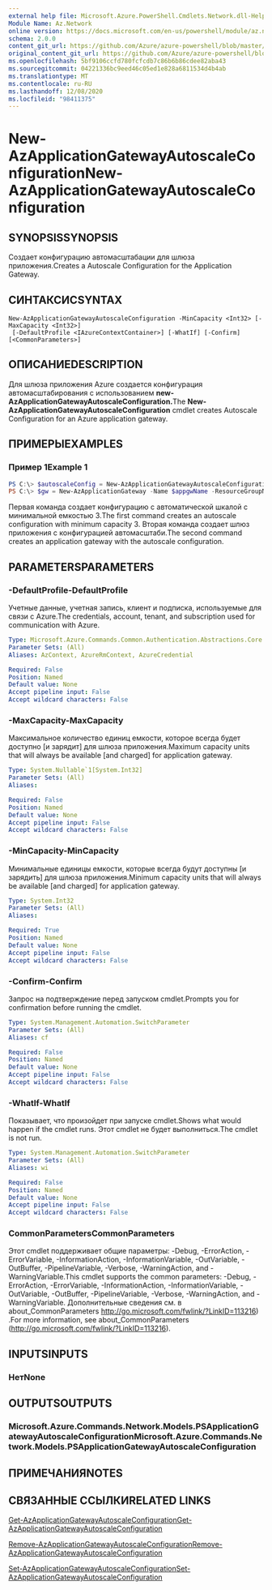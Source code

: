 ```yaml
---
external help file: Microsoft.Azure.PowerShell.Cmdlets.Network.dll-Help.xml
Module Name: Az.Network
online version: https://docs.microsoft.com/en-us/powershell/module/az.network/new-azapplicationgatewayautoscaleconfiguration
schema: 2.0.0
content_git_url: https://github.com/Azure/azure-powershell/blob/master/src/Network/Network/help/New-AzApplicationGatewayAutoscaleConfiguration.md
original_content_git_url: https://github.com/Azure/azure-powershell/blob/master/src/Network/Network/help/New-AzApplicationGatewayAutoscaleConfiguration.md
ms.openlocfilehash: 5bf9106ccfd780fcfcdb7c86b6b86cdee82aba43
ms.sourcegitcommit: 04221336bc9eed46c05ed1e828a6811534d4b4ab
ms.translationtype: MT
ms.contentlocale: ru-RU
ms.lasthandoff: 12/08/2020
ms.locfileid: "98411375"
---
```

# <span data-ttu-id="ae7fc-101">New-AzApplicationGatewayAutoscaleConfiguration</span><span class="sxs-lookup"><span data-stu-id="ae7fc-101">New-AzApplicationGatewayAutoscaleConfiguration</span></span>

## <span data-ttu-id="ae7fc-102">SYNOPSIS</span><span class="sxs-lookup"><span data-stu-id="ae7fc-102">SYNOPSIS</span></span>
<span data-ttu-id="ae7fc-103">Создает конфигурацию автомасштабации для шлюза приложения.</span><span class="sxs-lookup"><span data-stu-id="ae7fc-103">Creates a Autoscale Configuration for the Application Gateway.</span></span>

## <span data-ttu-id="ae7fc-104">СИНТАКСИС</span><span class="sxs-lookup"><span data-stu-id="ae7fc-104">SYNTAX</span></span>

```
New-AzApplicationGatewayAutoscaleConfiguration -MinCapacity <Int32> [-MaxCapacity <Int32>]
 [-DefaultProfile <IAzureContextContainer>] [-WhatIf] [-Confirm] [<CommonParameters>]
```

## <span data-ttu-id="ae7fc-105">ОПИСАНИЕ</span><span class="sxs-lookup"><span data-stu-id="ae7fc-105">DESCRIPTION</span></span>
<span data-ttu-id="ae7fc-106">Для шлюза приложения Azure создается конфигурация автомасштабирования с использованием **new-AzApplicationGatewayAutoscaleConfiguration.**</span><span class="sxs-lookup"><span data-stu-id="ae7fc-106">The **New-AzApplicationGatewayAutoscaleConfiguration** cmdlet creates Autoscale Configuration for an Azure application gateway.</span></span>

## <span data-ttu-id="ae7fc-107">ПРИМЕРЫ</span><span class="sxs-lookup"><span data-stu-id="ae7fc-107">EXAMPLES</span></span>

### <span data-ttu-id="ae7fc-108">Пример 1</span><span class="sxs-lookup"><span data-stu-id="ae7fc-108">Example 1</span></span>
```powershell
PS C:\> $autoscaleConfig = New-AzApplicationGatewayAutoscaleConfiguration -MinCapacity 3
PS C:\> $gw = New-AzApplicationGateway -Name $appgwName -ResourceGroupName $rgname ..  -AutoscaleConfiguration $autoscaleConfig
```

<span data-ttu-id="ae7fc-109">Первая команда создает конфигурацию с автоматической шкалой с минимальной емкостью 3.</span><span class="sxs-lookup"><span data-stu-id="ae7fc-109">The first command creates an autoscale configuration with minimum capacity 3.</span></span>
<span data-ttu-id="ae7fc-110">Вторая команда создает шлюз приложения с конфигурацией автомасштаби.</span><span class="sxs-lookup"><span data-stu-id="ae7fc-110">The second command creates an application gateway with the autoscale configuration.</span></span>

## <span data-ttu-id="ae7fc-111">PARAMETERS</span><span class="sxs-lookup"><span data-stu-id="ae7fc-111">PARAMETERS</span></span>

### <span data-ttu-id="ae7fc-112">-DefaultProfile</span><span class="sxs-lookup"><span data-stu-id="ae7fc-112">-DefaultProfile</span></span>
<span data-ttu-id="ae7fc-113">Учетные данные, учетная запись, клиент и подписка, используемые для связи с Azure.</span><span class="sxs-lookup"><span data-stu-id="ae7fc-113">The credentials, account, tenant, and subscription used for communication with Azure.</span></span>

```yaml
Type: Microsoft.Azure.Commands.Common.Authentication.Abstractions.Core.IAzureContextContainer
Parameter Sets: (All)
Aliases: AzContext, AzureRmContext, AzureCredential

Required: False
Position: Named
Default value: None
Accept pipeline input: False
Accept wildcard characters: False
```

### <span data-ttu-id="ae7fc-114">-MaxCapacity</span><span class="sxs-lookup"><span data-stu-id="ae7fc-114">-MaxCapacity</span></span>
<span data-ttu-id="ae7fc-115">Максимальное количество единиц емкости, которое всегда будет доступно [и зарядит] для шлюза приложения.</span><span class="sxs-lookup"><span data-stu-id="ae7fc-115">Maximum capacity units that will always be available [and charged] for application gateway.</span></span>

```yaml
Type: System.Nullable`1[System.Int32]
Parameter Sets: (All)
Aliases:

Required: False
Position: Named
Default value: None
Accept pipeline input: False
Accept wildcard characters: False
```

### <span data-ttu-id="ae7fc-116">-MinCapacity</span><span class="sxs-lookup"><span data-stu-id="ae7fc-116">-MinCapacity</span></span>
<span data-ttu-id="ae7fc-117">Минимальные единицы емкости, которые всегда будут доступны [и зарядить] для шлюза приложения.</span><span class="sxs-lookup"><span data-stu-id="ae7fc-117">Minimum capacity units that will always be available [and charged] for application gateway.</span></span> 

```yaml
Type: System.Int32
Parameter Sets: (All)
Aliases:

Required: True
Position: Named
Default value: None
Accept pipeline input: False
Accept wildcard characters: False
```

### <span data-ttu-id="ae7fc-118">-Confirm</span><span class="sxs-lookup"><span data-stu-id="ae7fc-118">-Confirm</span></span>
<span data-ttu-id="ae7fc-119">Запрос на подтверждение перед запуском cmdlet.</span><span class="sxs-lookup"><span data-stu-id="ae7fc-119">Prompts you for confirmation before running the cmdlet.</span></span>

```yaml
Type: System.Management.Automation.SwitchParameter
Parameter Sets: (All)
Aliases: cf

Required: False
Position: Named
Default value: None
Accept pipeline input: False
Accept wildcard characters: False
```

### <span data-ttu-id="ae7fc-120">-WhatIf</span><span class="sxs-lookup"><span data-stu-id="ae7fc-120">-WhatIf</span></span>
<span data-ttu-id="ae7fc-121">Показывает, что произойдет при запуске cmdlet.</span><span class="sxs-lookup"><span data-stu-id="ae7fc-121">Shows what would happen if the cmdlet runs.</span></span>
<span data-ttu-id="ae7fc-122">Этот cmdlet не будет выполниться.</span><span class="sxs-lookup"><span data-stu-id="ae7fc-122">The cmdlet is not run.</span></span>

```yaml
Type: System.Management.Automation.SwitchParameter
Parameter Sets: (All)
Aliases: wi

Required: False
Position: Named
Default value: None
Accept pipeline input: False
Accept wildcard characters: False
```

### <span data-ttu-id="ae7fc-123">CommonParameters</span><span class="sxs-lookup"><span data-stu-id="ae7fc-123">CommonParameters</span></span>
<span data-ttu-id="ae7fc-124">Этот cmdlet поддерживает общие параметры: -Debug, -ErrorAction, -ErrorVariable, -InformationAction, -InformationVariable, -OutVariable, -OutBuffer, -PipelineVariable, -Verbose, -WarningAction, and -WarningVariable.</span><span class="sxs-lookup"><span data-stu-id="ae7fc-124">This cmdlet supports the common parameters: -Debug, -ErrorAction, -ErrorVariable, -InformationAction, -InformationVariable, -OutVariable, -OutBuffer, -PipelineVariable, -Verbose, -WarningAction, and -WarningVariable.</span></span> <span data-ttu-id="ae7fc-125">Дополнительные сведения см. в about_CommonParameters http://go.microsoft.com/fwlink/?LinkID=113216) .</span><span class="sxs-lookup"><span data-stu-id="ae7fc-125">For more information, see about_CommonParameters (http://go.microsoft.com/fwlink/?LinkID=113216).</span></span>

## <span data-ttu-id="ae7fc-126">INPUTS</span><span class="sxs-lookup"><span data-stu-id="ae7fc-126">INPUTS</span></span>

### <span data-ttu-id="ae7fc-127">Нет</span><span class="sxs-lookup"><span data-stu-id="ae7fc-127">None</span></span>

## <span data-ttu-id="ae7fc-128">OUTPUTS</span><span class="sxs-lookup"><span data-stu-id="ae7fc-128">OUTPUTS</span></span>

### <span data-ttu-id="ae7fc-129">Microsoft.Azure.Commands.Network.Models.PSApplicationGatewayAutoscaleConfiguration</span><span class="sxs-lookup"><span data-stu-id="ae7fc-129">Microsoft.Azure.Commands.Network.Models.PSApplicationGatewayAutoscaleConfiguration</span></span>

## <span data-ttu-id="ae7fc-130">ПРИМЕЧАНИЯ</span><span class="sxs-lookup"><span data-stu-id="ae7fc-130">NOTES</span></span>

## <span data-ttu-id="ae7fc-131">СВЯЗАННЫЕ ССЫЛКИ</span><span class="sxs-lookup"><span data-stu-id="ae7fc-131">RELATED LINKS</span></span>

[<span data-ttu-id="ae7fc-132">Get-AzApplicationGatewayAutoscaleConfiguration</span><span class="sxs-lookup"><span data-stu-id="ae7fc-132">Get-AzApplicationGatewayAutoscaleConfiguration</span></span>](./Get-AzApplicationGatewayAutoscaleConfiguration.md)

[<span data-ttu-id="ae7fc-133">Remove-AzApplicationGatewayAutoscaleConfiguration</span><span class="sxs-lookup"><span data-stu-id="ae7fc-133">Remove-AzApplicationGatewayAutoscaleConfiguration</span></span>](./Remove-AzApplicationGatewayAutoscaleConfiguration.md)

[<span data-ttu-id="ae7fc-134">Set-AzApplicationGatewayAutoscaleConfiguration</span><span class="sxs-lookup"><span data-stu-id="ae7fc-134">Set-AzApplicationGatewayAutoscaleConfiguration</span></span>](./Set-AzApplicationGatewayAutoscaleConfiguration.md)
